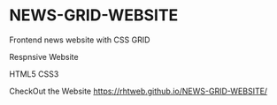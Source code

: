 # NEWS-GRID-WEBSITE

Frontend news website with CSS GRID

Respnsive Website

HTML5 CSS3

CheckOut the Website
https://rhtweb.github.io/NEWS-GRID-WEBSITE/
